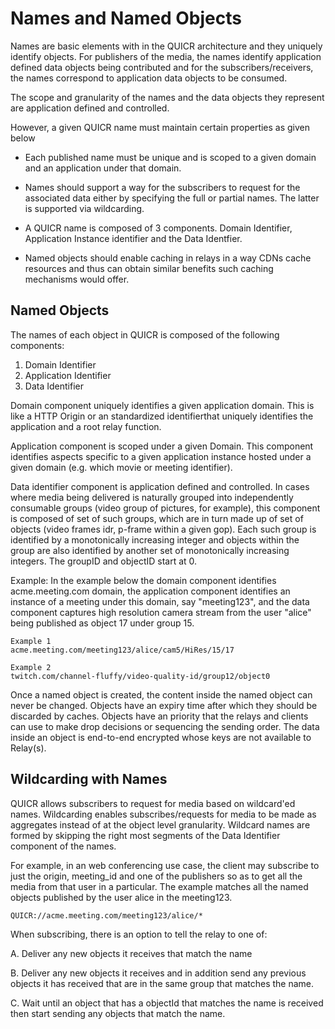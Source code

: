 # Names and Named Objects

Names are basic elements with in the QUICR architecture and they
uniquely identify objects. For publishers of the media, the names 
identify application defined data objects being contributed and
for the subscribers/receivers, the names correspond to 
application data objects to be consumed.

The scope and granularity of the names and the data objects they
represent are application defined and controlled.

However, a given QUICR name must maintain certain properties 
as given below

* Each published name must be unique and is scoped to a 
  given domain and an application under that domain.

* Names should support a way for the subscribers to request 
  for the associated data either by specifying the full or partial names. 
  The latter is supported via wildcarding.

* A QUICR name is composed of 3 components. Domain Identifier, 
  Application Instance identifier and the Data Identfier. 

* Named objects should enable caching in relays in a way CDNs cache resources 
  and thus can obtain similar benefits such caching mechanisms would offer.

## Named Objects

The names of each object in QUICR is composed of the following components:

1. Domain Identifier
2. Application Identifier
3. Data Identifier

Domain component uniquely identifies a given application domain. This is
like a HTTP Origin or an standardized identifierthat uniquely identifies the application and a root relay function. 

Application component is scoped under a given Domain. This
component identifies aspects specific to a given application instance
hosted under a given domain (e.g. which movie or meeting identifier).

Data identifier component is application defined and controlled. In cases
where media being delivered is naturally grouped into
independently consumable groups (video group of pictures, for example), 
this component is composed of set of such groups, which are in turn 
made up of set of objects (video frames idr, p-frame within a 
given gop). Each such group is identified by a monotonically increasing integer
and objects within the group are also identified by another set of monotonically increasing integers. The groupID and objectID start at 0.

Example: In the example below the domain component identifies
acme.meeting.com domain, the application component identifies an
instance of a meeting under this domain, say "meeting123", and the 
data component captures high resolution camera stream from the user "alice"
being published as object 17 under group 15.

```
Example 1
acme.meeting.com/meeting123/alice/cam5/HiRes/15/17
```

```
Example 2
twitch.com/channel-fluffy/video-quality-id/group12/object0
```

Once a named object is created, the content inside the named object can
never be changed. Objects have an expiry time after which they should be
discarded by caches. Objects have an priority that the relays and
clients can use to make drop decisions or sequencing the sending order. 
The data inside an object is end-to-end encrypted whose keys are not 
available to Relay(s).

## Wildcarding with Names

QUICR allows subscribers to request for media based on wildcard'ed
names. Wildcarding enables subscribes/requests for media to be made 
as aggregates instead of at the object level granularity. Wildcard names 
are formed by skipping the right most segments of the Data Identifier component of the names.
 
For example, in an web conferencing use case, the client may subscribe
to just the origin, meeting_id and one of the publishers so as to get 
all the media from that user in a particular. The example matches all
the named objects published by the user alice in the meeting123.

```QUICR://acme.meeting.com/meeting123/alice/* ```

When subscribing, there is an option to tell the relay to one of:

A.  Deliver any new objects it receives that match the name 

B. Deliver any new objects it receives and in addition send any previous
objects it has received that are in the same group that matches the name.

C. Wait until an object that has a objectId that matches the name is
received then start sending any objects that match the name.
